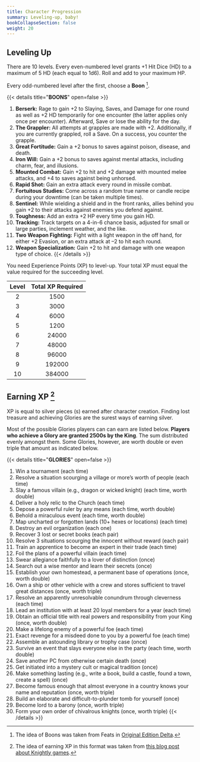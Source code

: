 ```yaml
---
title: Character Progression
summary: Leveling-up, baby!
bookCollapseSection: false
weight: 20
---
```


## Leveling Up

There are 10 levels. Every even-numbered level grants +1 Hit Dice (HD) to a maximum of 5 HD (each equal to 1d6). Roll and add to your maximum HP.

Every odd-numbered level after the first, choose a **Boon** [^1].

{{< details title="**BOONS**" open=false >}}

1. **Berserk:** Rage to gain +2 to Slaying, Saves, and Damage for one round as well as +2 HD temporarily for one encounter (the latter applies only once per encounter). Afterward, Save or lose the ability for the day.
2. **The Grappler:** All attempts at grapples are made with +2. Additionally, if you are currently grappled, roll a Save. On a success, you counter the grapple.
3. **Great Fortitude:** Gain a +2 bonus to saves against poison, disease, and death.
4. **Iron Will:** Gain a +2 bonus to saves against mental attacks, including charm, fear, and illusions.
5. **Mounted Combat:** Gain +2 to hit and +2 damage with mounted melee attacks, and +4 to saves against being unhorsed.
6. **Rapid Shot:** Gain an extra attack every round in missile combat.
7. **Fortuitous Studies:** Come across a random true name or candle recipe during your downtime (can be taken multiple times).
8. **Sentinel:** While wielding a shield and in the front ranks, allies behind you gain +2 to their attacks against enemies you defend against.
9. **Toughness:** Add an extra +2 HP every time you gain HD.
10. **Tracking:** Track targets on a 4-in-6 chance basis, adjusted for small or large parties, inclement weather, and the like.
11. **Two Weapon Fighting:** Fight with a light weapon in the off hand, for either +2 Evasion, or an extra attack at –2 to hit each round.
12. **Weapon Specialization:** Gain +2 to hit and damage with one weapon type of choice.
    {{< /details >}}

You need Experience Points (XP) to level-up. Your total XP must equal the value required for the succeeding level.

| Level | Total XP Required |
| :---: | :---------------: |
|   2   |       1500        |
|   3   |       3000        |
|   4   |       6000        |
|   5   |       1200        |
|   6   |       24000       |
|   7   |       48000       |
|   8   |       96000       |
|   9   |      192000       |
|  10   |      384000       |

## Earning XP [^2]

XP is equal to silver pieces (s) earned after character creation. Finding lost treasure and achieving Glories are the surest ways of earning silver.

Most of the possible Glories players can can earn are listed below. **Players who achieve a Glory are granted 2500s by the King**. The sum distributed evenly amongst them. Some Glories, however, are worth double or even triple that amount as indicated below.

{{< details title="**GLORIES**" open=false >}}

1. Win a tournament (each time)
2. Resolve a situation scourging a village or more’s worth of people (each time)
3. Slay a famous villain (e.g., dragon or wicked knight) (each time, worth double)
4. Deliver a holy relic to the Church (each time)
5. Depose a powerful ruler by any means (each time, worth double)
6. Behold a miraculous event (each time, worth double)
7. Map uncharted or forgotten lands (10+ hexes or locations) (each time)
8. Destroy an evil organization (each one)
9. Recover 3 lost or secret books (each pair)
10. Resolve 3 situations scourging the innocent without reward (each pair)
11. Train an apprentice to become an expert in their trade (each time)
12. Foil the plans of a powerful villain (each time)
13. Swear allegiance faithfully to a lover of distinction (once)
14. Search out a wise mentor and learn their secrets (once)
15. Establish your own homestead, a permanent base of operations (once, worth double)
16. Own a ship or other vehicle with a crew and stores sufficient to travel great distances (once, worth triple)
17. Resolve an apparently unresolvable conundrum through cleverness (each time)
18. Lead an institution with at least 20 loyal members for a year (each time)
19. Obtain an official title with real powers and responsibility from your King (once, worth double)
20. Make a lifelong enemy of a powerful foe (each time)
21. Exact revenge for a misdeed done to you by a powerful foe (each time)
22. Assemble an astounding library or trophy case (once)
23. Survive an event that slays everyone else in the party (each time, worth double)
24. Save another PC from otherwise certain death (once)
25. Get initiated into a mystery cult or magical tradition (once)
26. Make something lasting (e.g., write a book, build a castle, found a town, create a spell) (once)
27. Become famous enough that almost everyone in a country knows your name and reputation (once, worth triple)
28. Build an elaborate and difficult-to-plunder tomb for yourself (once)
29. Become lord to a barony (once, worth triple)
30. Form your own order of chivalrous knights (once, worth triple)
    {{< /details >}}

[^1]: The idea of Boons was taken from Feats in [Original Edition Delta](http://www.oedgames.com/).
[^2]: The idea of earning XP in this format was taken from [this blog post about Knightly games](https://riseupcomus.blogspot.com/2018/04/the-matter-of-marcher-lords.html).
